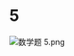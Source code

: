# 5

<img src="/Users/yangdong/Library/CloudStorage/OneDrive-Personal/Media/Knowledge Base.media/数学题 5.png" alt="数学题 5.png" style="zoom:100%;" />

